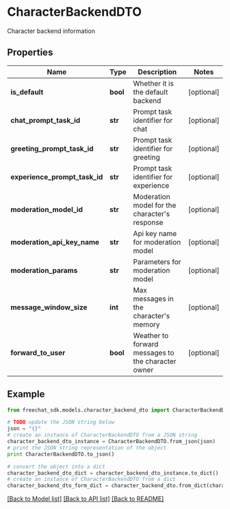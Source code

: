 # CharacterBackendDTO

Character backend information

## Properties

Name | Type | Description | Notes
------------ | ------------- | ------------- | -------------
**is_default** | **bool** | Whether it is the default backend | [optional] 
**chat_prompt_task_id** | **str** | Prompt task identifier for chat | [optional] 
**greeting_prompt_task_id** | **str** | Prompt task identifier for greeting | [optional] 
**experience_prompt_task_id** | **str** | Prompt task identifier for experience | [optional] 
**moderation_model_id** | **str** | Moderation model for the character&#39;s response | [optional] 
**moderation_api_key_name** | **str** | Api key name for moderation model | [optional] 
**moderation_params** | **str** | Parameters for moderation model | [optional] 
**message_window_size** | **int** | Max messages in the character&#39;s memory | [optional] 
**forward_to_user** | **bool** | Weather to forward messages to the character owner | [optional] 

## Example

```python
from freechat_sdk.models.character_backend_dto import CharacterBackendDTO

# TODO update the JSON string below
json = "{}"
# create an instance of CharacterBackendDTO from a JSON string
character_backend_dto_instance = CharacterBackendDTO.from_json(json)
# print the JSON string representation of the object
print CharacterBackendDTO.to_json()

# convert the object into a dict
character_backend_dto_dict = character_backend_dto_instance.to_dict()
# create an instance of CharacterBackendDTO from a dict
character_backend_dto_form_dict = character_backend_dto.from_dict(character_backend_dto_dict)
```
[[Back to Model list]](../README.md#documentation-for-models) [[Back to API list]](../README.md#documentation-for-api-endpoints) [[Back to README]](../README.md)


